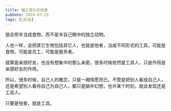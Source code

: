 ```yaml
---
title: 被工具化的他者
pubDate: 2024-07-25
tags: [👫社会]
---
```


狼会把羊当成食物，而不是羊自己眼中的独立动物。

人也一样，会把其它生物包括其它人，也就是他者，当成不同形式的工具，可能是食物，可能是员工，可能是服务者。

就算是亲朋好友，也没有想象中的那么亲密，很多时候依然是工具人，只是作用是亲朋好友的作用。

所以，很多时候，自己人的概念，只是一厢情愿而已。不管是把别人看成自己人，还是希望别人看待自己为自己人，都只是脑中幻想，也许某个时刻，就会发现还是工具人。

只要是他者，就是工具。
